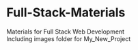 # Full-Stack-Materials
Materials for Full Stack Web Development
<br>
Including images folder for My_New_Project
